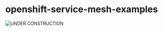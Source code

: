 # openshift-service-mesh-examples

![UNDER CONSTRUCTION](https://pluspng.com/img-png/under-construction-png-hd-free-under-construction-construction-sign-801.png)
